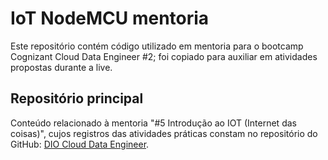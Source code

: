# IoT NodeMCU mentoria
Este repositório contém código utilizado em mentoria para o bootcamp Cognizant Cloud Data Engineer #2;
foi copiado para auxiliar em atividades propostas durante a live.

## Repositório principal<br/>
Conteúdo relacionado à mentoria "#5 Introdução ao IOT (Internet das coisas)", cujos registros das atividades 
práticas constam no repositório do GitHub: [DIO Cloud Data Engineer](https://github.com/rosacarla/DIO-cloud-data-engineer).

